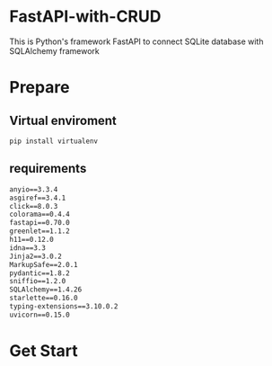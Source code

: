 # FastAPI-with-CRUD
This is Python's framework FastAPI to connect SQLite database with SQLAlchemy framework

# Prepare
## Virtual enviroment
```
pip install virtualenv
```
## requirements
```txt
anyio==3.3.4
asgiref==3.4.1
click==8.0.3
colorama==0.4.4
fastapi==0.70.0
greenlet==1.1.2
h11==0.12.0
idna==3.3
Jinja2==3.0.2
MarkupSafe==2.0.1
pydantic==1.8.2
sniffio==1.2.0
SQLAlchemy==1.4.26
starlette==0.16.0
typing-extensions==3.10.0.2
uvicorn==0.15.0
```

# Get Start
